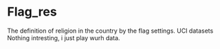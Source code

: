 # Flag_res
The definition of religion in the country by the flag settings. UCI datasets
Nothing intresting, i just play wurh data.
